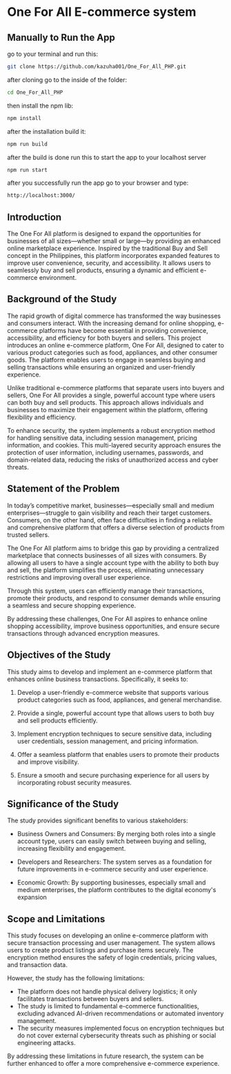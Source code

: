 
# One For All E-commerce system

## Manually to Run the App

go to your terminal and run  this:
```sh
git clone https://github.com/kazuha001/One_For_All_PHP.git
```

after cloning go to the inside of the folder:
```sh
cd One_For_All_PHP
```

then install the npm lib:
```sh
npm install
```

after the installation build it:
```sh
npm run build
```
after the build is done run this to start the app to your localhost server
```sh
npm run start
```

after you successfully run the app go to your browser and type:
```sh
http://localhost:3000/
```

## Introduction

The One For All platform is designed to expand the opportunities for businesses of all sizes—whether small or large—by providing an enhanced online marketplace experience. Inspired by the traditional Buy and Sell concept in the Philippines, this platform incorporates expanded features to improve user convenience, security, and accessibility. It allows users to seamlessly buy and sell products, ensuring a dynamic and efficient e-commerce environment. 




## Background of the Study 

The rapid growth of digital commerce has transformed the way businesses and consumers interact. With the increasing demand for online shopping, e-commerce platforms have become essential in providing convenience, accessibility, and efficiency for both buyers and sellers. This project introduces an online e-commerce platform, One For All, designed to cater to various product categories such as food, appliances, and other consumer goods. The platform enables users to engage in seamless buying and selling transactions while ensuring an organized and user-friendly experience. 

Unlike traditional e-commerce platforms that separate users into buyers and sellers, One For All provides a single, powerful account type where users can both buy and sell products. This approach allows individuals and businesses to maximize their engagement within the platform, offering flexibility and efficiency. 

To enhance security, the system implements a robust encryption method for handling sensitive data, including session management, pricing information, and cookies. This multi-layered security approach ensures the protection of user information, including usernames, passwords, and domain-related data, reducing the risks of unauthorized access and cyber threats. 



## Statement of the Problem 

In today’s competitive market, businesses—especially small and medium enterprises—struggle to gain visibility and reach their target customers. Consumers, on the other hand, often face difficulties in finding a reliable and comprehensive platform that offers a diverse selection of products from trusted sellers. 

The One For All platform aims to bridge this gap by providing a centralized marketplace that connects businesses of all sizes with consumers. By allowing all users to have a single account type with the ability to both buy and sell, the platform simplifies the process, eliminating unnecessary restrictions and improving overall user experience. 

Through this system, users can efficiently manage their transactions, promote their products, and respond to consumer demands while ensuring a seamless and secure shopping experience. 

By addressing these challenges, One For All aspires to enhance online shopping accessibility, improve business opportunities, and ensure secure transactions through advanced encryption measures. 



## Objectives of the Study 

This study aims to develop and implement an e-commerce platform that enhances online business transactions. Specifically, it seeks to:

1. Develop a user-friendly e-commerce website that supports various product categories such as food, appliances, and general merchandise.

2. Provide a single, powerful account type that allows users to both buy and sell products efficiently.

3. Implement encryption techniques to secure sensitive data, including user credentials, session management, and pricing information.

4. Offer a seamless platform that enables users to promote their products and improve visibility.
   
5. Ensure a smooth and secure purchasing experience for all users by incorporating robust security measures. 



## Significance of the Study 

The study provides significant benefits to various stakeholders:

* Business Owners and Consumers: By merging both roles into a single account type, users can easily switch between buying and selling, increasing flexibility and engagement.

* Developers and Researchers: The system serves as a foundation for future improvements in e-commerce security and user experience.

* Economic Growth: By supporting businesses, especially small and medium enterprises, the platform contributes to the digital economy's expansion 
  

## Scope and Limitations 

This study focuses on developing an online e-commerce platform with secure transaction processing and user management. The system allows users to create product listings and purchase items securely. The encryption method ensures the safety of login credentials, pricing values, and transaction data. 

However, the study has the following limitations: 

* The platform does not handle physical delivery logistics; it only facilitates transactions between buyers and sellers.
* The study is limited to fundamental e-commerce functionalities, excluding advanced AI-driven recommendations or automated inventory management.
* The security measures implemented focus on encryption techniques but do not cover external cybersecurity threats such as phishing or social engineering attacks.

By addressing these limitations in future research, the system can be further enhanced to offer a more comprehensive e-commerce experience. 
   
